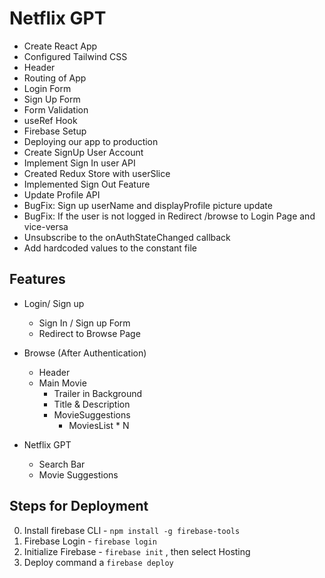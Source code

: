# Netflix GPT

- Create React App
- Configured Tailwind CSS
- Header
- Routing of App
- Login Form
- Sign Up Form
- Form Validation
- useRef Hook
- Firebase Setup
- Deploying our app to production
- Create SignUp User Account
- Implement Sign In user API
- Created Redux Store with userSlice
- Implemented Sign Out Feature
- Update Profile API
- BugFix: Sign up userName and displayProfile picture update
- BugFix: If the user is not logged in Redirect /browse to Login Page and vice-versa
- Unsubscribe to the onAuthStateChanged callback
- Add hardcoded values to the constant file

## Features

- Login/ Sign up
  - Sign In / Sign up Form
  - Redirect to Browse Page
- Browse (After Authentication)

  - Header
  - Main Movie
    - Trailer in Background
    - Title & Description
    - MovieSuggestions
      - MoviesList \* N

- Netflix GPT
  - Search Bar
  - Movie Suggestions

## Steps for Deployment

0. Install firebase CLI - `npm install -g firebase-tools`
1. Firebase Login - `firebase login`
2. Initialize Firebase - `firebase init` , then select Hosting
3. Deploy command a `firebase deploy`
